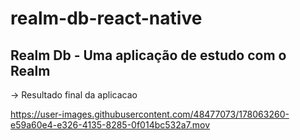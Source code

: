 # realm-db-react-native
## Realm Db - Uma aplicação de estudo com o Realm


-> Resultado final da aplicacao


https://user-images.githubusercontent.com/48477073/178063260-e59a60e4-e326-4135-8285-0f014bc532a7.mov

